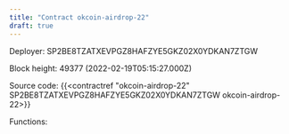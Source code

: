 ```yaml
---
title: "Contract okcoin-airdrop-22"
draft: true
---
```

Deployer: SP2BE8TZATXEVPGZ8HAFZYE5GKZ02X0YDKAN7ZTGW


 



Block height: 49377 (2022-02-19T05:15:27.000Z)

Source code: {{<contractref "okcoin-airdrop-22" SP2BE8TZATXEVPGZ8HAFZYE5GKZ02X0YDKAN7ZTGW okcoin-airdrop-22>}}

Functions:



